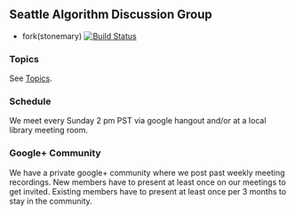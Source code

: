 ## Seattle Algorithm Discussion Group

- fork(stonemary) [![Build Status](https://travis-ci.org/stonemary/InterviewProblems.svg?branch=master)](https://travis-ci.org/stonemary/InterviewProblems)

### Topics

See [Topics](Topics.md).

### Schedule

We meet every Sunday 2 pm PST via google hangout and/or at a local library meeting room.

### Google+ Community

We have a private google+ community where we post past weekly meeting recordings. New members have to present at least once on our meetings to get invited. Existing members have to present at least once per 3 months to stay in the community.
